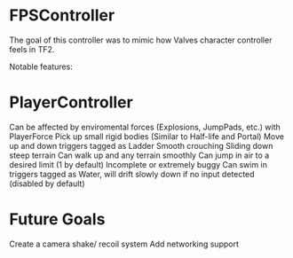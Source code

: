 # FPSController
The goal of this controller was to mimic how Valves character controller feels in TF2.

Notable features:

# PlayerController
Can be affected by enviromental forces (Explosions, JumpPads, etc.) with PlayerForce
Pick up small rigid bodies (Similar to Half-life and Portal)
Move up and down triggers tagged as Ladder
Smooth crouching
Sliding down steep terrain
Can walk up and any terrain smoothly
Can jump in air to a desired limit (1 by default)
Incomplete or extremely buggy
Can swim in triggers tagged as Water, will drift slowly down if no input detected (disabled by default)
# Future Goals
Create a camera shake/ recoil system
Add networking support
